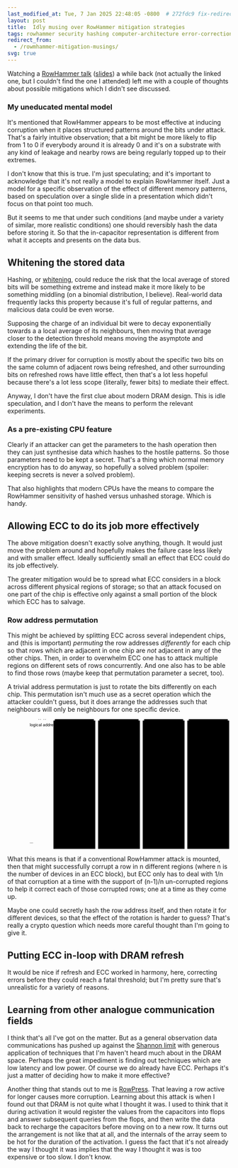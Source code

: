 ```yaml
---
last_modified_at: Tue, 7 Jan 2025 22:48:05 -0800  # 272fdc9 fix-redirect-from-usage
layout: post
title:  Idly musing over RowHammer mitigation strategies
tags: rowhammer security hashing computer-architecture error-correction
redirect_from:
  - /rowmhammer-mitigation-musings/
svg: true
---
```

Watching a [RowHammer talk][] ([slides][RowHammer slides]) a while back (not
actually the linked one, but I couldn't find the one I attended) left me with a
couple of thoughts about possible mitigations which I didn't see discussed.

### My uneducated mental model

It's mentioned that RowHammer appears to be most effective at inducing
corruption when it places structured patterns around the bits under attack.
That's a fairly intuitive observation; that a bit might be more likely to flip
from 1 to 0 if everybody around it is already 0 and it's on a substrate with
any kind of leakage and nearby rows are being regularly topped up to their
extremes.

I don't know that this is true.  I'm just speculating; and it's important to
acknowledge that it's not really a model to explain RowHammer itself.  Just a
model for a specific observation of the effect of different memory patterns,
based on speculation over a single slide in a presentation which didn't focus
on that point too much.

But it seems to me that under such conditions (and maybe under a variety of
similar, more realistic conditions) one should reversibly hash the data before
storing it.  So that the in-capacitor representation is different from what it
accepts and presents on the data bus.

## Whitening the stored data

Hashing, or [whitening][], could reduce the risk that the local average of
stored bits will be something extreme and instead make it more likely to be
something middling (on a binomial distribution, I believe).  Real-world data
frequently lacks this property because it's full of regular patterns, and
malicious data could be even worse.

Supposing the charge of an individual bit were to decay exponentially towards a
a local average of its neighbours, then moving that average closer to the
detection threshold means moving the asymptote and extending the life of the
bit.

If the primary driver for corruption is mostly about the specific two bits on
the same column of adjacent rows being refreshed, and other surrounding bits on
refreshed rows have little effect, then that's a lot less hopeful because
there's a lot less scope (literally, fewer bits) to mediate their effect.

Anyway, I don't have the first clue about modern DRAM design.  This is idle
speculation, and I don't have the means to perform the relevant experiments.

### As a pre-existing CPU feature

Clearly if an attacker can get the parameters to the hash operation then they
can just synthesise data which hashes to the hostile patterns.  So those
parameters need to be kept a secret.  That's a thing which normal memory
encryption has to do anyway, so hopefully a solved problem (spoiler: keeping
secrets is never a solved problem).

That also highlights that modern CPUs have the means to compare the RowHammer
sensitivity of hashed versus unhashed storage.  Which is handy.

## Allowing ECC to do its job more effectively

The above mitigation doesn't exactly solve anything, though.  It would just
move the problem around and hopefully makes the failure case less likely and
with smaller effect.  Ideally sufficiently small an effect that ECC could do
its job effectively.

The greater mitigation would be to spread what ECC considers in a block across
different physical regions of storage; so that an attack focused on one part of
the chip is effective only against a small portion of the block which ECC has
to salvage.

### Row address permutation

This might be achieved by splitting ECC across several independent chips, and
(this is important) _permuting_ the row addresses _differently_ for each chip
so that rows which are adjacent in one chip are _not_ adjacent in any of the
other chips.  Then, in order to overwhelm ECC one has to attack multiple
regions on different sets of rows concurrently.  And one also has to be able to
find those rows (maybe keep that permutation parameter a secret, too).

A trivial address permutation is just to rotate the bits differently on each
chip.  This permutation isn't much use as a secret operation which the attacker
couldn't guess, but it does arrange the addresses such that neighbours will
only be neighbours for one specific device.

<svg width="100%" viewbox="0 0 800 465">
  <defs>
    {% for n in (0..15) -%}
    <g id="row{{n}}"><rect x="0" y="0" width="140" height="30" /><text x="70" y="15">row {{n}}</text></g>
    {% endfor -%}
  </defs>
  <text x="80" y="25">logical address</text><text x="80" y="445">&hellip;</text>
  <rect x="165" y="5" width="150" height="460" /><text x="240" y="25">chip 0</text><text x="240" y="445">&hellip;</text>
  <rect x="325" y="5" width="150" height="460" /><text x="400" y="25">chip 1</text><text x="400" y="445">&hellip;</text>
  <rect x="485" y="5" width="150" height="460" /><text x="560" y="25">chip 2</text><text x="560" y="445">&hellip;</text>
  <rect x="645" y="5" width="150" height="460" /><text x="720" y="25">chip 3</text><text x="720" y="445">&hellip;</text>
  {% for n in (0..15) -%}
    <g class="blockgroup{{n}}">
    {% if n < 10 %}<text x="80" y="{{n | times: 40 | plus: 60}}">row {{n}}</text>{%endif%}
    {% assign m = n | times: 4369 | divided_by: 1 | modulo: 16 %}
    {% if m < 10 %}<use href="#row{{n}}" x="170" y="{{m | times: 40 | plus: 40 }}" />{%endif%}
    {% assign m = n | times: 4369 | divided_by: 2 | modulo: 16 %}
    {% if m < 10 %}<use href="#row{{n}}" x="330" y="{{m | times: 40 | plus: 40 }}" />{%endif%}
    {% assign m = n | times: 4369 | divided_by: 4 | modulo: 16 %}
    {% if m < 10 %}<use href="#row{{n}}" x="490" y="{{m | times: 40 | plus: 40 }}" />{%endif%}
    {% assign m = n | times: 4369 | divided_by: 8 | modulo: 16 %}
    {% if m < 10 %}<use href="#row{{n}}" x="650" y="{{m | times: 40 | plus: 40 }}" />{%endif%}
    </g>
  {% endfor -%}
</svg>

What this means is that if a conventional RowHammer attack is mounted, then
that might successfully corrupt a row in n different regions (where n is the
number of devices in an ECC block), but ECC only has to deal with 1/n of that
corruption at a time with the support of (n-1)/n un-corrupted regions to help
it correct each of those corrupted rows; one at a time as they come up.

Maybe one could secretly hash the row address itself, and then rotate it for
different devices, so that the effect of the rotation is harder to guess?
That's really a crypto question which needs more careful thought than I'm
going to give it.

## Putting ECC in-loop with DRAM refresh

It would be nice if refresh and ECC worked in harmony, here, correcting errors
before they could reach a fatal threshold; but I'm pretty sure that's
unrealistic for a variety of reasons.

## Learning from other analogue communication fields

I think that's all I've got on the matter.  But as a general observation data
communications has pushed up against the [Shannon limit][] with generous
application of techniques that I'm haven't heard much about in the DRAM space.
Perhaps the great impediment is finding out techniques which are low latency
and low power.  Of course we do already have ECC.  Perhaps it's just a matter
of deciding how to make it more effective?

Another thing that stands out to me is [RowPress][].  That leaving a row active
for longer causes more corruption.  Learning about this attack is when I found
out that DRAM is not quite what I thought it was.  I used to think that it
during activation it would register the values from the capacitors into flops
and answer subsequent queries from the flops, and then write the data back to
recharge the capacitors before moving on to a new row.  It turns out the
arrangement is not like that at all, and the internals of the array seem to be
hot for the duration of the activation.  I guess the fact that it's not already
the way I thought it was implies that the way I thought it was is too expensive
or too slow.  I don't know.

[RowHammer talk]: <https://youtu.be/wGcVrKaOvFo>
[RowHammer slides]: <https://safari.ethz.ch/architecture_seminar/fall2023/lib/exe/fetch.php?media=onur-comparchseminar-fall2023-lecture3-rowhammerstory-afterlecture.pdf>
[whitening]: <https://en.wikipedia.org/wiki/Whitening_transformation>
[Shannon limit]: <https://en.wikipedia.org/wiki/Noisy-channel_coding_theorem>
[RowPress]: <https://arxiv.org/abs/2306.17061>
